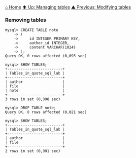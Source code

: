[⌂ Home](../../README.md)
[⬆ Up: Managing tables](managing_tables.md)
[▲ Previous: Modifying tables](modifying_tables.md)

### Removing tables

```
mysql> CREATE TABLE note
    -> (
    ->     id INTEGER PRIMARY KEY,
    ->     author_id INTEGER,
    ->     content VARCHAR(1024)
    -> );
Query OK, 0 rows affected (0,095 sec)

mysql> SHOW TABLES;
+-------------------------+
| Tables_in_quote_sql_lab |
+-------------------------+
| author                  |
| file                    |
| note                    |
+-------------------------+
3 rows in set (0,008 sec)

mysql> DROP TABLE note;
Query OK, 0 rows affected (0,021 sec)

mysql> SHOW TABLES;
+-------------------------+
| Tables_in_quote_sql_lab |
+-------------------------+
| author                  |
| file                    |
+-------------------------+
2 rows in set (0,001 sec)

```
